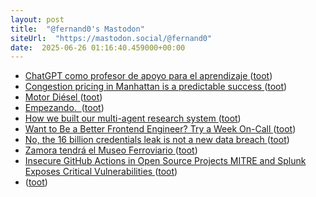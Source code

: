 ```yaml
---
layout: post
title:  "@fernand0's Mastodon"
siteUrl:  "https://mastodon.social/@fernand0"
date:  2025-06-26 01:16:40.459000+00:00
---
```

*  [ChatGPT como profesor de apoyo para el aprendizaje ](https://www.elladodelmal.com/2025/06/chatgpt-como-profesor-de-apoyo-para-el.htm) ([toot](https://mastodon.social/@fernand0/114747021751591291))
*  [Congestion pricing in Manhattan is a predictable success ](https://www.economist.com/united-states/2025/06/19/congestion-pricing-in-manhattan-is-a-predictable-succes) ([toot](https://mastodon.social/@fernand0/114745268558263200))
*  [Motor Diésel ](https://www.flickr.com/photos/fernand0/54597266842) ([toot](https://mastodon.social/@fernand0/114745268313250719))
*  [Empezando.  ](https://avecesunafoto.wordpress.com/2025/06/25/empezando-2) ([toot](https://mastodon.social/@fernand0/114745134825267206))
*  [How we built our multi-agent research system ](https://www.anthropic.com/engineering/built-multi-agent-research-syste) ([toot](https://mastodon.social/@fernand0/114744852850783332))
*  [Want to Be a Better Frontend Engineer? Try a Week On-Call ](https://denodell.com/blog/try-a-week-on-cal) ([toot](https://mastodon.social/@fernand0/114744741832789947))
*  [No, the 16 billion credentials leak is not a new data breach ](https://www.bleepingcomputer.com/news/security/no-the-16-billion-credentials-leak-is-not-a-new-data-breach) ([toot](https://mastodon.social/@fernand0/114744551718621674))
*  [Zamora tendrá el Museo Ferroviario ](https://www.laopiniondezamora.es/zamora/2025/06/20/zamora-tendra-museo-ferroviario-118891370.htm) ([toot](https://mastodon.social/@fernand0/114743800899711950))
*  [Insecure GitHub Actions in Open Source Projects MITRE and Splunk Exposes Critical Vulnerabilities   ](https://cybersecuritynews.com/insecure-github-actions-in-open-source-projects-mitre/) ([toot](https://mastodon.social/@fernand0/114743492932920495))
*  [ ](https://mastodon.social/@rb3n) ([toot](https://mastodon.social/@fernand0/114743480437559547))
